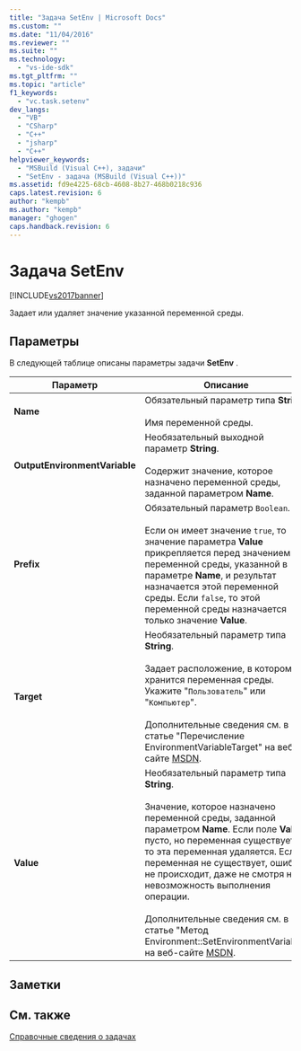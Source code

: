 ```yaml
---
title: "Задача SetEnv | Microsoft Docs"
ms.custom: ""
ms.date: "11/04/2016"
ms.reviewer: ""
ms.suite: ""
ms.technology: 
  - "vs-ide-sdk"
ms.tgt_pltfrm: ""
ms.topic: "article"
f1_keywords: 
  - "vc.task.setenv"
dev_langs: 
  - "VB"
  - "CSharp"
  - "C++"
  - "jsharp"
  - "C++"
helpviewer_keywords: 
  - "MSBuild (Visual C++), задачи"
  - "SetEnv - задача (MSBuild (Visual C++))"
ms.assetid: fd9e4225-68cb-4608-8b27-468b0218c936
caps.latest.revision: 6
author: "kempb"
ms.author: "kempb"
manager: "ghogen"
caps.handback.revision: 6
---
```

# Задача SetEnv
[!INCLUDE[vs2017banner](../code-quality/includes/vs2017banner.md)]

Задает или удаляет значение указанной переменной среды.  
  
## Параметры  
 В следующей таблице описаны параметры задачи **SetEnv** .  
  
|Параметр|Описание|  
|--------------|--------------|  
|**Name**|Обязательный параметр типа **String**.<br /><br /> Имя переменной среды.|  
|**OutputEnvironmentVariable**|Необязательный выходной параметр **String**.<br /><br /> Содержит значение, которое назначено переменной среды, заданной параметром **Name**.|  
|**Prefix**|Обязательный параметр `Boolean`.<br /><br /> Если он имеет значение `true`, то значение параметра **Value** прикрепляется перед значением переменной среды, указанной в параметре **Name**, и результат назначается этой переменной среды.  Если `false`, то этой переменной среды назначается только значение **Value**.|  
|**Target**|Необязательный параметр типа **String**.<br /><br /> Задает расположение, в котором хранится переменная среды.  Укажите "`Пользователь`" или "`Компьютер`".<br /><br /> Дополнительные сведения см. в статье "Перечисление EnvironmentVariableTarget" на веб\-сайте [MSDN](http://go.microsoft.com/fwlink/?LinkId=737).|  
|**Value**|Необязательный параметр типа **String**.<br /><br /> Значение, которое назначено переменной среды, заданной параметром **Name**.  Если поле **Value** пусто, но переменная существует, то эта переменная удаляется.  Если переменная не существует, ошибка не происходит, даже не смотря на невозможность выполнения операции.<br /><br /> Дополнительные сведения см. в статье "Метод Environment::SetEnvironmentVariable" на веб\-сайте [MSDN](http://go.microsoft.com/fwlink/?LinkId=737).|  
  
## Заметки  
  
## См. также  
 [Справочные сведения о задачах](../msbuild/msbuild-task-reference.md)